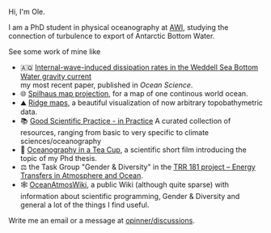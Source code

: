 Hi, I'm Ole.

I am a PhD student in physical oceanography at [AWI](https://www.awi.de/en/about-us/organisation/staff/single-view/ole-pinner.html), studying the connection of turbulence to export of Antarctic Bottom Water. 

See some work of mine like
- 🇦🇶 [Internal-wave-induced dissipation rates in the Weddell Sea Bottom Water gravity current](https://doi.org/10.5194/egusphere-2024-2444)  
   my most recent paper, published in *Ocean Science*.
- 🌐 [Spilhaus map projection](https://github.com/opinner/spilhaus), for a map of one continous world ocean.
- ⛰️ [Ridge maps](https://github.com/opinner/ridge_map), a beautiful visualization of now arbitrary topobathymetric data.
- 📚 [Good Scientific Practice - in Practice](https://github.com/opinner/Good-Scientific-Practice-in-Practice) A curated collection of resources, ranging from basic to very specific to climate sciences/oceanography 
- 🎥 [Oceanography in a Tea Cup](https://www.youtube.com/watch?v=pPAmPI1otgs), a scientific short film introducing the topic of my Phd thesis. 
- ⚖️ the Task Group "Gender & Diversity" in the [TRR 181 project – Energy Transfers in Atmosphere and Ocean](https://www.trr-energytransfers.de/about-us).
- 🕸️ [OceanAtmosWiki](https://ocean.miraheze.org/wiki/Main_Page), a public Wiki (although quite sparse) with information about scientific programming, Gender & Diversity and general a lot of the things I find useful.

Write me an email or a message at [opinner/discussions](https://github.com/opinner/opinner/discussions).

<!--
## Hi there 👋
**opinner/opinner** is a ✨ _special_ ✨ repository because its `README.md` (this file) appears on your GitHub profile.

Here are some ideas to get you started:

- 🔭 I’m currently working on ...
- 🌱 I’m currently learning ...
- 👯 I’m looking to collaborate on ...
- 🤔 I’m looking for help with ...
- 💬 Ask me about ...
- 📫 How to reach me: ...
- 😄 Pronouns: ...
- ⚡ Fun fact: ...
-->
